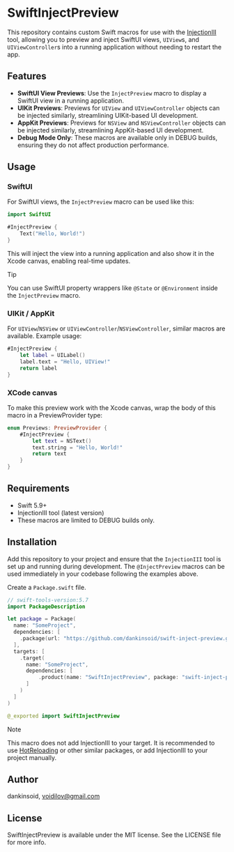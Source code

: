 # SwiftInjectPreview

This repository contains custom Swift macros for use with the [InjectionIII](https://github.com/johnno1962/InjectionIII) tool, allowing you to preview and inject SwiftUI views, `UIView`s, and `UIViewController`s into a running application without needing to restart the app.

## Features

- **SwiftUI View Previews**: Use the `InjectPreview` macro to display a SwiftUI view in a running application.
- **UIKit Previews**: Previews for `UIView` and `UIViewController` objects can be injected similarly, streamlining UIKit-based UI development.
- **AppKit Previews**: Previews for `NSView` and `NSViewController` objects can be injected similarly, streamlining AppKit-based UI development.
- **Debug Mode Only**: These macros are available only in DEBUG builds, ensuring they do not affect production performance.

## Usage

### SwiftUI

For SwiftUI views, the `InjectPreview` macro can be used like this:

```swift
import SwiftUI

#InjectPreview {
    Text("Hello, World!")
}
```

This will inject the view into a running application and also show it in the Xcode canvas, enabling real-time updates.

> [!TIP]
> You can use SwiftUI property wrappers like `@State` or `@Environment` inside the `InjectPreview` macro.

### UIKit / AppKit

For `UIView`/`NSView` or `UIViewController`/`NSViewController`, similar macros are available. Example usage:

```swift
#InjectPreview {
    let label = UILabel()
    label.text = "Hello, UIView!"
    return label
}
```

### XCode canvas

To make this preview work with the Xcode canvas, wrap the body of this macro in a PreviewProvider type:

```swift
enum Previews: PreviewProvider {
    #InjectPreview {
        let text = NSText()
        text.string = "Hello, World!"
        return text
    }
}
```

## Requirements

- Swift 5.9+
- InjectionIII tool (latest version)
- These macros are limited to DEBUG builds only.

## Installation

Add this repository to your project and ensure that the `InjectionIII` tool is set up and running during development. The `@InjectPreview` macros can be used immediately in your codebase following the examples above.

Create a `Package.swift` file.
```swift
// swift-tools-version:5.7
import PackageDescription

let package = Package(
  name: "SomeProject",
  dependencies: [
    .package(url: "https://github.com/dankinsoid/swift-inject-preview.git", from: "1.1.1")
  ],
  targets: [
    .target(
      name: "SomeProject", 
      dependencies: [
          .product(name: "SwiftInjectPreview", package: "swift-inject-preview"),
      ]
    )
  ]
)
```
```swift
@_exported import SwiftInjectPreview
```

> [!NOTE]
> This macro does not add InjectionIII to your target. It is recommended to use [HotReloading](https://github.com/johnno1962/HotReloading) or other similar packages, or add InjectionIII to your project manually.

## Author

dankinsoid, voidilov@gmail.com

## License

SwiftInjectPreview is available under the MIT license. See the LICENSE file for more info.
